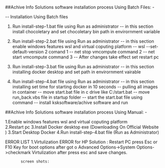 ##Achive Info Solutions software installation process Using Batch Files: -

-- Installation Using Batch files

1. Run install-step-1.bat file using Run as administrator
   -- in this section install chocoletary and set chocoletary bin path in envirornment variable

2. Run install-step-2.bat file using Run as administrator
   -- in this section enable windows features wsl and virtual coputing platform 
   -- wsl --set-default-version 2 comand 1
   -- net stop vmcompute command 2
   -- net start vmcompute   command 3
   -- After changes take effect set restart pc

3. Run install-step-3.bat file using Run as administrator
   -- in this section installing docker desktop and set path in envirornment vairable

4. Run install-step-4.bat file using Run as administrator
   -- in this section installing set time for starting docker in  10 seconds
   -- pulling all images in container
   -- move start.bat file in c drive like C:/start.bat
   -- move run_back.vbs file in startup folder
   -- start the start.bat file using command
   -- install ksksoftware/achive software and run

##Achive Info Solutions software installation process Using Manual: -

1.Enable windows features wsl and virtual coputing platform  
2.Restart pc
3.Install Docker desktop exe (Downloading On Official Website )
3.Start Desktop Docker
4.Run install-step-4.bat file (Run as Administrator)


ERROR LIST
1.Virtulization ERROR for HP
Solution : Restart PC press Esc or F10 Key for boot options after got o 
           Advanced Options->System Options->checkmark Virtulization 
           after press esc and save changes.

           screen shots:













